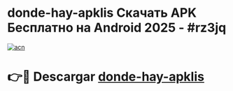 # donde-hay-apklis Скачать APK Бесплатно на Android 2025 - #rz3jq

[![acn](https://github.com/user-attachments/assets/0f9c940e-d8b0-45ae-aac7-cd30a18b3e1c)](https://apps.freeplayer.one?title=donde-hay-apklis&ref=9RF)

# 👉🔴 Descargar [donde-hay-apklis](https://apps.freeplayer.one?title=donde-hay-apklis&ref=9RF)